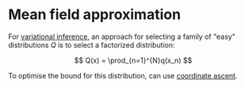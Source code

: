 # Mean field approximation

For [variational inference](202211301631.md), an approach for selecting a family
of "easy" distributions $Q$ is to select a factorized distribution:

$$
Q(x) = \prod_{n=1}^{N}q(x_n)
$$

To optimise the bound for this distribution, can use
[coordinate ascent](202211301702.md).
